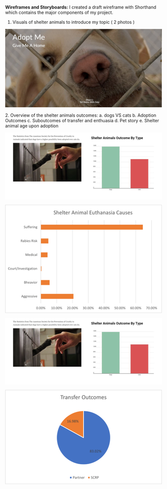 **Wireframes and Storyboards:**
I created a draft wireframe with Shorthand which contains the major components of my project. 
1. Visuals of shelter animals to introduce my topic ( 2 photos )
<p align="right">
  <img src="./1.jpg" />
</p>
2. Overview of the shelter animals outcomes:
a. dogs VS cats
b. Adoption Outcomes
c. Suboutcomes of transfer and enthuasia
d. Pet story 
e. Shelter animal age upon adoption 
<p align="right">
  <img src="./Petoutcome.JPG" />
</p>
<p align="right">
  <img src="./causespet.png" />
</p>
<p align="right">
  <img src="./shorthand2.JPG" />
</p>
<p align="right">
  <img src="./transferpets.png" />
</p>
